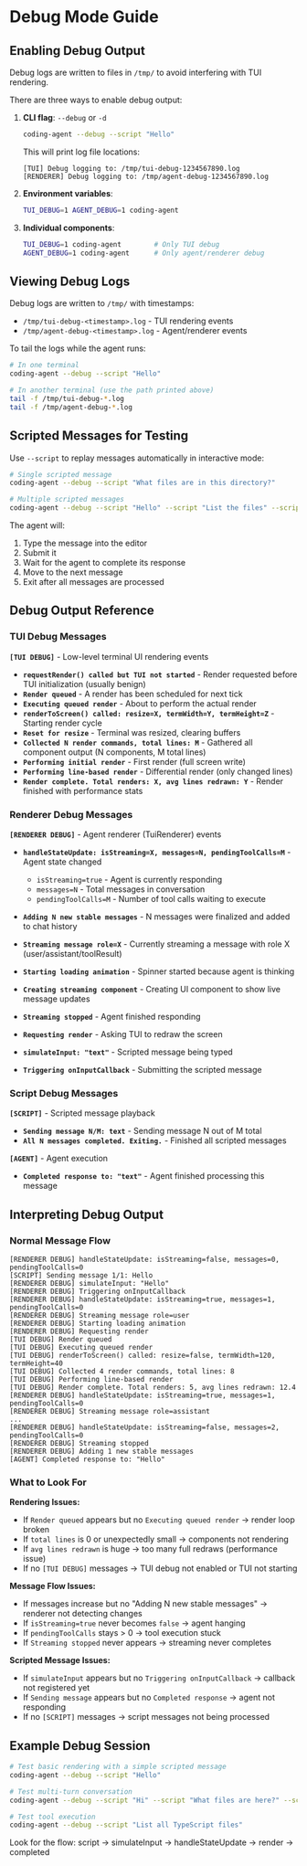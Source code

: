 # Debug Mode Guide

## Enabling Debug Output

Debug logs are written to files in `/tmp/` to avoid interfering with TUI rendering.

There are three ways to enable debug output:

1. **CLI flag**: `--debug` or `-d`
   ```bash
   coding-agent --debug --script "Hello"
   ```
   This will print log file locations:
   ```
   [TUI] Debug logging to: /tmp/tui-debug-1234567890.log
   [RENDERER] Debug logging to: /tmp/agent-debug-1234567890.log
   ```

2. **Environment variables**:
   ```bash
   TUI_DEBUG=1 AGENT_DEBUG=1 coding-agent
   ```

3. **Individual components**:
   ```bash
   TUI_DEBUG=1 coding-agent        # Only TUI debug
   AGENT_DEBUG=1 coding-agent      # Only agent/renderer debug
   ```

## Viewing Debug Logs

Debug logs are written to `/tmp/` with timestamps:
- `/tmp/tui-debug-<timestamp>.log` - TUI rendering events
- `/tmp/agent-debug-<timestamp>.log` - Agent/renderer events

To tail the logs while the agent runs:
```bash
# In one terminal
coding-agent --debug --script "Hello"

# In another terminal (use the path printed above)
tail -f /tmp/tui-debug-*.log
tail -f /tmp/agent-debug-*.log
```

## Scripted Messages for Testing

Use `--script` to replay messages automatically in interactive mode:

```bash
# Single scripted message
coding-agent --debug --script "What files are in this directory?"

# Multiple scripted messages
coding-agent --debug --script "Hello" --script "List the files" --script "Read package.json"
```

The agent will:
1. Type the message into the editor
2. Submit it
3. Wait for the agent to complete its response
4. Move to the next message
5. Exit after all messages are processed

## Debug Output Reference

### TUI Debug Messages

**`[TUI DEBUG]`** - Low-level terminal UI rendering events

- **`requestRender() called but TUI not started`** - Render requested before TUI initialization (usually benign)
- **`Render queued`** - A render has been scheduled for next tick
- **`Executing queued render`** - About to perform the actual render
- **`renderToScreen() called: resize=X, termWidth=Y, termHeight=Z`** - Starting render cycle
- **`Reset for resize`** - Terminal was resized, clearing buffers
- **`Collected N render commands, total lines: M`** - Gathered all component output (N components, M total lines)
- **`Performing initial render`** - First render (full screen write)
- **`Performing line-based render`** - Differential render (only changed lines)
- **`Render complete. Total renders: X, avg lines redrawn: Y`** - Render finished with performance stats

### Renderer Debug Messages

**`[RENDERER DEBUG]`** - Agent renderer (TuiRenderer) events

- **`handleStateUpdate: isStreaming=X, messages=N, pendingToolCalls=M`** - Agent state changed
  - `isStreaming=true` - Agent is currently responding
  - `messages=N` - Total messages in conversation
  - `pendingToolCalls=M` - Number of tool calls waiting to execute

- **`Adding N new stable messages`** - N messages were finalized and added to chat history
- **`Streaming message role=X`** - Currently streaming a message with role X (user/assistant/toolResult)
- **`Starting loading animation`** - Spinner started because agent is thinking
- **`Creating streaming component`** - Creating UI component to show live message updates
- **`Streaming stopped`** - Agent finished responding
- **`Requesting render`** - Asking TUI to redraw the screen
- **`simulateInput: "text"`** - Scripted message being typed
- **`Triggering onInputCallback`** - Submitting the scripted message

### Script Debug Messages

**`[SCRIPT]`** - Scripted message playback

- **`Sending message N/M: text`** - Sending message N out of M total
- **`All N messages completed. Exiting.`** - Finished all scripted messages

**`[AGENT]`** - Agent execution

- **`Completed response to: "text"`** - Agent finished processing this message

## Interpreting Debug Output

### Normal Message Flow

```
[RENDERER DEBUG] handleStateUpdate: isStreaming=false, messages=0, pendingToolCalls=0
[SCRIPT] Sending message 1/1: Hello
[RENDERER DEBUG] simulateInput: "Hello"
[RENDERER DEBUG] Triggering onInputCallback
[RENDERER DEBUG] handleStateUpdate: isStreaming=true, messages=1, pendingToolCalls=0
[RENDERER DEBUG] Streaming message role=user
[RENDERER DEBUG] Starting loading animation
[RENDERER DEBUG] Requesting render
[TUI DEBUG] Render queued
[TUI DEBUG] Executing queued render
[TUI DEBUG] renderToScreen() called: resize=false, termWidth=120, termHeight=40
[TUI DEBUG] Collected 4 render commands, total lines: 8
[TUI DEBUG] Performing line-based render
[TUI DEBUG] Render complete. Total renders: 5, avg lines redrawn: 12.4
[RENDERER DEBUG] handleStateUpdate: isStreaming=true, messages=1, pendingToolCalls=0
[RENDERER DEBUG] Streaming message role=assistant
...
[RENDERER DEBUG] handleStateUpdate: isStreaming=false, messages=2, pendingToolCalls=0
[RENDERER DEBUG] Streaming stopped
[RENDERER DEBUG] Adding 1 new stable messages
[AGENT] Completed response to: "Hello"
```

### What to Look For

**Rendering Issues:**
- If `Render queued` appears but no `Executing queued render` → render loop broken
- If `total lines` is 0 or unexpectedly small → components not rendering
- If `avg lines redrawn` is huge → too many full redraws (performance issue)
- If no `[TUI DEBUG]` messages → TUI debug not enabled or TUI not starting

**Message Flow Issues:**
- If messages increase but no "Adding N new stable messages" → renderer not detecting changes
- If `isStreaming=true` never becomes `false` → agent hanging
- If `pendingToolCalls` stays > 0 → tool execution stuck
- If `Streaming stopped` never appears → streaming never completes

**Scripted Message Issues:**
- If `simulateInput` appears but no `Triggering onInputCallback` → callback not registered yet
- If `Sending message` appears but no `Completed response` → agent not responding
- If no `[SCRIPT]` messages → script messages not being processed

## Example Debug Session

```bash
# Test basic rendering with a simple scripted message
coding-agent --debug --script "Hello"

# Test multi-turn conversation
coding-agent --debug --script "Hi" --script "What files are here?" --script "Thanks"

# Test tool execution
coding-agent --debug --script "List all TypeScript files"
```

Look for the flow: script → simulateInput → handleStateUpdate → render → completed
